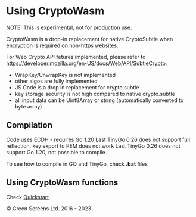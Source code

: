 # Using CryptoWasm

NOTE: This is experimental, not for production use. 

CryptoWasm is a drop-in replacement for native CryptoSubtle when encryption is required on non-https websites.

For Web Crypto API fetures implemented, please refer to https://developer.mozilla.org/en-US/docs/Web/API/SubtleCrypto.

 - WrapKey/UnwrapKey is not implemented
 - other algos are fully implemented
 - JS Code is a drop in replacement for crypto.subtle 
 - key storage security is not high compared to native crypto.subtle
 - all input data can be Uint8Array or string (automatically converted to byte array) 

## Compilation

Code uses ECDH - requires Go 1.20
Last TinyGo 0.26 does not support full reflection, key export to PEM does not work 
Last TinyGo 0.26 does not support Go 1.20, not possible to compile.

To see how to compile in GO and TinyGo, check __.bat__ files

## Using CryptoWasm functions

Check [Quickstart](Quickstart.md).

&copy; Green Screens Ltd. 2016 - 2023
